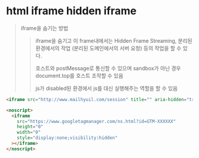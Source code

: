 # html iframe hidden iframe

> iframe을 숨기는 방법
>
> > iframe을 숨기고 이 frame내에서는 Hidden Frame Streaming, 분리된 환경에서의 작업 (분리된 도메인에서의 서버 요청) 등의 작업을 할 수 있다.
> >
> > 호스트와 postMessage로 통신할 수 있으며 sandbox가 아닌 경우 document.top를 호스트 조작할 수 있음
> >
> > js가 disabled된 환경에서 js를 대신 실행해주는 역할을 할 수 있음

```html
<iframe src="http://www.mailhyuil.com/session" title="" aria-hidden="true" tabindex="-1" style="display:none;"></iframe>

<noscript>
  <iframe
    src="https://www.googletagmanager.com/ns.html?id=GTM-XXXXXX"
    height="0"
    width="0"
    style="display:none;visibility:hidden"
  ></iframe>
</noscript>
```
